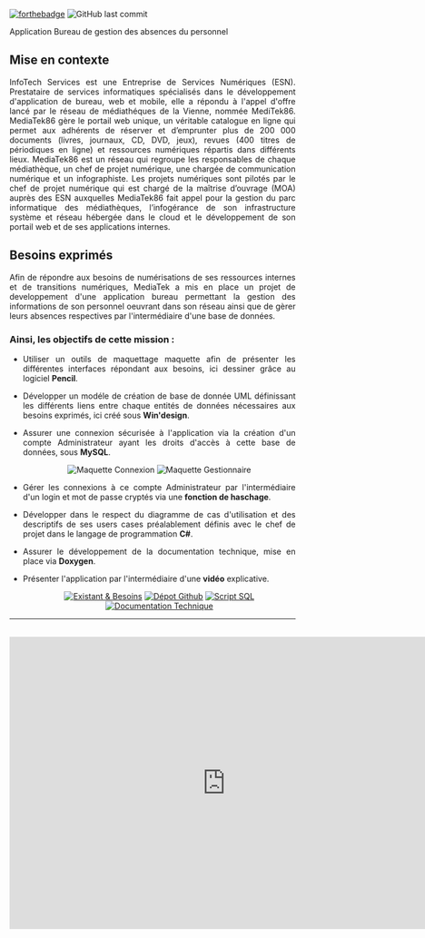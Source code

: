 [![forthebadge](https://forthebadge.com/images/badges/made-with-c-sharp.svg)](https://forthebadge.com)
![GitHub last commit](https://img.shields.io/github/last-commit/elshindr/MediaTek86?style=for-the-badge)

Application Bureau de gestion des absences du personnel
<div align='justify' >

## Mise en contexte
InfoTech Services est une Entreprise de Services Numériques (ESN). Prestataire de services informatiques spécialisés dans le développement d'application de bureau, web et mobile, elle a répondu à l'appel d'offre lancé par le réseau de médiathéques de la Vienne, nommée MediTek86. MediaTek86 gère le portail web unique, un véritable catalogue en ligne qui permet aux adhérents de réserver et d’emprunter plus de 200 000 documents (livres, journaux, CD, DVD, jeux), revues (400 titres de périodiques en ligne) et ressources numériques répartis dans différents lieux. MediaTek86 est un réseau qui regroupe les responsables de chaque médiathèque, un chef de projet numérique, une chargée de communication numérique et un infographiste. Les projets numériques sont pilotés par le chef de projet numérique qui est chargé de la maîtrise d’ouvrage (MOA) auprès des ESN auxquelles MediaTek86 fait appel pour la gestion du parc informatique des médiathèques, l’infogérance de son infrastructure système et réseau hébergée dans le cloud et le développement de son portail web et de ses applications internes.


## Besoins exprimés
Afin de répondre aux besoins de numérisations de ses ressources internes et de transitions numériques, MediaTek a mis en place un projet de developpement d'une application bureau permettant la gestion des informations de son personnel oeuvrant dans son réseau ainsi que de gèrer leurs absences respectives par l'intermédiaire d'une base de données.


### Ainsi, les objectifs de cette mission :  
- Utiliser un outils de maquettage maquette afin de présenter les différentes interfaces répondant aux besoins, ici dessiner grâce au logiciel **Pencil**.

- Développer un modéle de création de base de donnée UML définissant les différents liens entre chaque entités de données nécessaires aux besoins exprimés, ici créé sous **Win'design**.

- Assurer une connexion sécurisée à l'application via la création d'un compte Administrateur ayant les droits d'accès à cette base de données, sous **MySQL**.
  <div align="center">
  <img src="https://github.com/Elshindr/Mediatek86_Personnels/blob/main/docs/Documentations/Maquettes/Maquette_Connexion.png" alt="Maquette Connexion"/>
  <img src="https://github.com/Elshindr/Mediatek86_Personnels/blob/main/docs/Documentations/Maquettes/Maquette_Gestionnaire.png" alt="Maquette Gestionnaire"/>
  </div>
  
- Gérer les connexions à ce compte Administrateur par l'intermédiaire d'un login et mot de passe cryptés via une **fonction de haschage**.

- Développer dans le respect du diagramme de cas d'utilisation et des descriptifs de ses users cases préalablement définis avec le chef de projet dans le langage de programmation **C#**.

- Assurer le développement de la documentation technique, mise en place via **Doxygen**.

- Présenter l'application par l'intermédiaire d'une **vidéo** explicative.
  
  
  <div align="center">
  
  <a href="https://github.com/Elshindr/Mediatek86_Personnels/blob/main/docs/Documentations/DigimediaTek86_UsersCases.pdf">
  <img src="https://elshindr.github.io/Mediatek86_Documentaire/assets/Bouton1.PNG" alt="Existant & Besoins"/></a>
  
  <a href="https://github.com/Elshindr/Mediatek86_Personnels">
  <img src="https://elshindr.github.io/Mediatek86_Documentaire/assets//Bouton2.PNG" alt="Dépot Github"/></a>
    
   <a href="https://github.com/Elshindr/Mediatek86_Personnels/blob/main/docs/Documentations/Maquettes/projetcned_Sql.sql">
  <img src="https://elshindr.github.io/Android_MediaTek86Formations/ressources/Bouton3.PNG" alt="Script SQL"/></a>
   
  <a href="https://elshindr.github.io/Mediatek86_Personnels/DocumentationTechnique_Doxygen/html/namespaces.html">
  <img src="https://elshindr.github.io/Mediatek86_Documentaire/assets/Bouton4.PNG" alt="Documentation Technique"/></a>
  
</div>
<hr/><br/>
<div align="center">
<iframe width="760" height="515" src="https://www.youtube.com/embed/Rh6RdMTgeSs" title="YouTube video player" frameborder="0" allow="accelerometer; autoplay; clipboard-write; encrypted-media; gyroscope; picture-in-picture" allowfullscreen></iframe>
</div>
</div>

